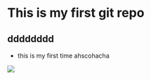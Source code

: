 # This is my first git repo

## dddddddd

- this is my first time ahscohacha

<img src="/Users/ziyou/Downloads/src/Coffee.png">